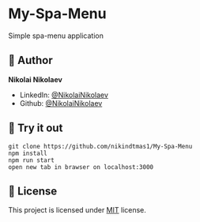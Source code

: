# My-Spa-Menu

Simple spa-menu application



## 👨 Author

**Nikolai Nikolaev**

- LinkedIn: [@NikolaiNikolaev](https://www.linkedin.com/in/nikolay-nikolaev-4555631a7/)
- Github: [@NikolaiNikolaev](https://github.com/nikindtmas1)

## :eyes: Try it out

```
git clone https://github.com/nikindtmas1/My-Spa-Menu
npm install
npm run start
open new tab in brawser on localhost:3000
```

## :pencil: License

This project is licensed under [MIT](https://opensource.org/licenses/MIT) license.